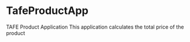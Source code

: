 # TafeProductApp
TAFE Product Application
This application calculates the total price of the product
